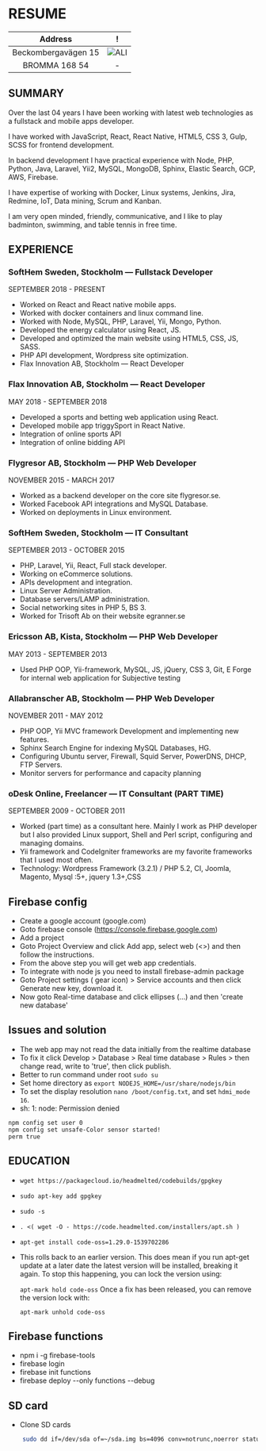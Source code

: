 
RESUME
=================

Address                    |  !
:-------------------------:|:-------------------------:
Beckombergavägen 15 | ![ALI](https://avatars0.githubusercontent.com/u/5301016?s=160&v=4)
BROMMA 168 54       |  - 



## SUMMARY
   Over the last 04 years I have been working with latest web technologies as a fullstack and mobile apps developer.
    
   I have worked with JavaScript, React, React Native, HTML5, CSS 3, Gulp, SCSS for frontend development.
   
   In backend development I have practical experience with Node, PHP, Python, Java, Laravel, Yii2, MySQL, MongoDB, Sphinx, Elastic Search, GCP, AWS, Firebase. 
   
   I have expertise of working with Docker, Linux systems, Jenkins, Jira, Redmine, IoT, Data mining, Scrum and Kanban.
    
   I am very open minded, friendly, communicative,  and I like to play badminton, swimming, and table tennis in free time. 
    
## EXPERIENCE

### SoftHem Sweden, Stockholm — Fullstack Developer
   SEPTEMBER 2018 - PRESENT
   
   * Worked on React and React native mobile apps. 
   * Worked with docker containers and linux command line.
   * Worked with Node, MySQL, PHP, Laravel, Yii, Mongo, Python. 
   * Developed the energy calculator using React, JS. 
   * Developed and optimized the main website using HTML5, CSS, JS, SASS.
   * PHP API development, Wordpress site optimization. 
   * Flax Innovation AB, Stockholm — React Developer
   
### Flax Innovation AB, Stockholm — React Developer
   MAY 2018 - SEPTEMBER 2018
   
   * Developed a sports and betting web application using React. 
   * Developed mobile app triggySport in React Native. 
   * Integration of online sports API 
   * Integration of online bidding API

### Flygresor AB, Stockholm — PHP Web Developer
   NOVEMBER 2015 - MARCH 2017
   
   * Worked as a backend developer on the core site flygresor.se. 
   * Worked Facebook API integrations and MySQL Database. 
   * Worked on deployments in Linux environment.
 
### SoftHem Sweden, Stockholm — IT Consultant
   SEPTEMBER 2013 - OCTOBER 2015
   
   * PHP, Laravel, Yii, React, Full stack developer.
   * Working on eCommerce solutions.
   * APIs development and integration.
   * Linux Server Administration.
   * Database servers/LAMP administration.
   * Social networking sites in PHP 5, BS 3.
   * Worked for Trisoft Ab on their website egranner.se

### Ericsson AB, Kista, Stockholm — PHP Web Developer
   MAY 2013 - SEPTEMBER 2013
   
   * Used PHP OOP, Yii-framework, MySQL, JS, jQuery, CSS 3, Git, E Forge for internal web application for Subjective testing

### Allabranscher AB, Stockholm — PHP Web Developer
   NOVEMBER 2011 - MAY 2012
   
   * PHP OOP, Yii MVC framework Development and implementing new features. 
   * Sphinx Search Engine for indexing MySQL Databases, HG. 
   * Configuring Ubuntu server, Firewall, Squid Server, PowerDNS, DHCP, FTP Servers. 
   * Monitor servers for performance and capacity planning
                                                             
### oDesk Online, Freelancer — IT Consultant (PART TIME)
   SEPTEMBER 2009 - OCTOBER 2011
   
   * Worked (part time) as a consultant here. Mainly I work as PHP developer but I also provided Linux support, Shell and Perl script, configuring and managing domains.
   * Yii framework and CodeIgniter frameworks are my favorite frameworks that I used most often.
   * Technology: Wordpress Framework (3.2.1) / PHP 5.2, CI, Joomla, Magento, Mysql :5+, jquery 1.3+,CSS 
     
## Firebase config
  * Create a google account (google.com)
  * Goto firebase console (https://console.firebase.google.com)
  * Add a project
  * Goto Project Overview and click Add app, select web (<>) and then follow the instructions.
  * From the above step you will get web app credentials.
  * To integrate with node js you need to install firebase-admin package
  * Goto Project settings ( gear icon)  > Service accounts and then click Generate new key, download it.
  * Now goto Real-time database and click ellipses (...) and then 'create new database'



## Issues and solution
   * The web app may not read the data initially from the realtime database
   * To fix it click Develop > Database > Real time database > Rules > then change read, write to 'true', then click publish.
   * Better to run command under root `sudo su`
   * Set home directory as `export NODEJS_HOME=/usr/share/nodejs/bin`
   * To set the display resolution `nano /boot/config.txt`, and set `hdmi_mode	16`.
   * sh: 1: node: Permission denied
```
npm config set user 0
npm config set unsafe-Color sensor started! 
perm true
```

## EDUCATION
   * `wget https://packagecloud.io/headmelted/codebuilds/gpgkey`
   * `sudo apt-key add gpgkey`
   * `sudo -s`
   * `. <( wget -O - https://code.headmelted.com/installers/apt.sh )`
   * `apt-get install code-oss=1.29.0-1539702286`
   * This rolls back to an earlier version. This does mean if you run apt-get update at a later date the latest version will be installed, breaking it again. To stop this happening, you can lock the version using:
     
     `apt-mark hold code-oss`
     Once a fix has been released, you can remove the version lock with:
     
     `apt-mark unhold code-oss`
   
## Firebase functions
   * npm i -g firebase-tools
   * firebase login
   * firebase init functions
   * firebase deploy --only functions --debug

## SD card
   * Clone SD cards 
```bash
    sudo dd if=/dev/sda of=~/sda.img bs=4096 conv=notrunc,noerror status=progress
```
